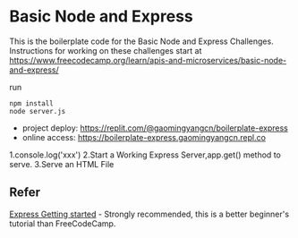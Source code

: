 # Basic Node and Express

This is the boilerplate code for the Basic Node and Express Challenges. Instructions for working on these challenges start at https://www.freecodecamp.org/learn/apis-and-microservices/basic-node-and-express/

run
```
npm install
node server.js
```

* project deploy: https://replit.com/@gaomingyangcn/boilerplate-express
* online access: https://boilerplate-express.gaomingyangcn.repl.co

1.console.log('xxx')
2.Start a Working Express Server,app.get() method to serve.
3.Serve an HTML File




## Refer
[Express Getting started](https://expressjs.com/en/starter/hello-world.html) - Strongly recommended, this is a better beginner's tutorial than FreeCodeCamp.
